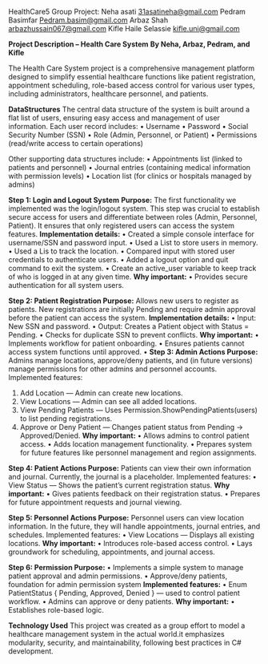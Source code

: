 HealthCare5
Group Project:
Neha asati          31asatineha@gmail.com
Pedram Basimfar     Pedram.basim@gmail.com
Arbaz Shah          arbazhussain067@gmail.com
Kifle Haile Selassie kifle.uni@gmail.com

**Project Description – Health Care System**
**By Neha, Arbaz, Pedram, and Kifle**

The Health Care System project is a comprehensive management platform designed to simplify essential healthcare functions like patient registration, appointment scheduling, role-based access control for various user types, including administrators, healthcare personnel, and patients. 

**DataStructures**
The central data structure of the system is built around a flat list of users, ensuring easy access and management of user information. Each user record includes:
•	Username
•	Password
•	Social Security Number (SSN)
•	Role (Admin, Personnel, or Patient)
•	Permissions (read/write access to certain operations)

Other supporting data structures include:
•	Appointments list (linked to patients and personnel)
•	Journal entries (containing medical information with permission levels)
•	Location list (for clinics or hospitals managed by admins)

**Step 1: Login and Logout System**
**Purpose:**
The first functionality we implemented was the login/logout system. This step was crucial to establish secure access for users and differentiate between roles (Admin, Personnel, Patient). It ensures that only registered users can access the system features.
**Implementation details:**
•	Created a simple console interface for username/SSN and password input.
•	Used a List<User> to store users in memory.
•	Used a Lis<Location> to track the location.
•	Compared input with stored user credentials to authenticate users.
•	Added a logout option and quit command to exit the system.
•	Create an active_user variable to keep track of who is logged in at any given time.
**Why important:**
•	Provides secure authentication for all system users.

**Step 2: Patient Registration
Purpose:**
Allows new users to register as patients. New registrations are initially Pending and require admin approval before the patient can access the system.
**Implementation details:**
•	Input: New SSN and password.
•	Output: Creates a Patient object with Status = Pending.
•	Checks for duplicate SSN to prevent conflicts.
**Why important:**
•	Implements workflow for patient onboarding.
•	Ensures patients cannot access system functions until approved.
•
**Step 3: Admin Actions
Purpose:**
Admins manage locations, approve/deny patients, and (in future versions) manage permissions for other admins and personnel accounts.
Implemented features:
1.	Add Location — Admin can create new locations.
2.	View Locations — Admin can see all added locations.
3.	View Pending Patients — Uses Permission.ShowPendingPatients(users) to list pending registrations.
4.	Approve or Deny Patient — Changes patient status from Pending → Approved/Denied.
**Why important:**
•	Allows admins to control patient access.
•	Adds location management functionality.
•	Prepares system for future features like personnel management and region assignments.

**Step 4: Patient Actions
Purpose:**
Patients can view their own information and journal. Currently, the journal is a placeholder.
Implemented features:
•	View Status — Shows the patient’s current registration status.
**Why important:**
•	Gives patients feedback on their registration status.
•	Prepares for future appointment requests and journal viewing.


**Step 5: Personnel Actions
Purpose:**
Personnel users can view location information. In the future, they will handle appointments, journal entries, and schedules.
Implemented features:
•	View Locations — Displays all existing locations.
**Why important:**
•	Introduces role-based access control.
•	Lays groundwork for scheduling, appointments, and journal access.


**Step 6: Permission 
Purpose:**
•	Implements a simple system to manage patient approval and admin permissions.
•	Approve/deny patients, foundation for admin permission system
**Implemented features:**
•	Enum PatientStatus { Pending, Approved, Denied } — used to control patient workflow.
•	Admins can approve or deny patients.
**Why important:**
•	Establishes role-based logic.


**Technology Used**
This project was created as a group effort to model a healthcare management system in the actual world.it emphasizes modularity, security, and maintainability, following best practices in C# development.

